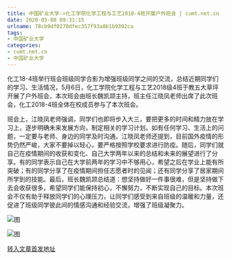 ```yaml
---
title: 中国矿业大学->化工学院化学工程与工艺2018-4班开展户外班会 | cumt.net.cn
date: 2020-05-08 09:31:15
urlname: 78cb9df0270dfec357f93a8b1b9302ca
tags: 
- 中国矿业大学
categories:
- cumt.net.cn
- 中国矿业大学
---
```

化工18-4班举行班会班级同学合影为增强班级同学之间的交流，总结近期同学们的学习、生活情况，5月6日，化工学院化学工程与工艺2018级4班于教五大草坪开展了户外班会，本次班会由班长魏凯颉主持，班主任江晓凤老师出席了此次班会，化工2018-4班全体在校成员参与了本次班会。

班会上，江晓凤老师强调，同学们也即将步入大三，要把更多的时间和精力放在学习上，逐步明确未来发展方向，制定相关的学习计划。如有任何学习、生活上的问题，一定要与老师、身边的同学及时沟通。江晓凤老师还提到，目前国外疫情的形势仍然严峻，大家不要掉以轻心，要严格按照学校要求进行防疫。随后，同学们就自己在疫情期间的收获和变化、自己大学两年以来的总结和未来的展望进行了分享。有的同学表示自己在大学前两年的学习中不够用心，希望之后在学业上能有所突破；有的同学分享了在疫情期间担任志愿者时的见闻；还有同学分享了居家期间所学到的技能。最后，班长魏凯颉总结道：想坚持做好一件事很难，但是坚持做下去会收获很多，希望同学们能保持初心，不懈努力，不断实现自己的目标。本次班会不仅有助于释放同学们的心理压力，让同学们感受到来自班级的温暖和力量，还促进了班级同学彼此间的情感沟通和经验交流，增强了班级凝聚力。

![图](http://xwzx.cumt.edu.cn/_upload/article/images/0f/33/4d0565e749ce93fd862830f78447/8cf195bf-2a18-4494-abf7-b6f23b136d81.jpg)

![图](http://xwzx.cumt.edu.cn/_upload/article/images/0f/33/4d0565e749ce93fd862830f78447/9e2e8e85-1041-4653-afeb-62084b041ced.jpg)

[转入文章首发地址](http://xwzx.cumt.edu.cn/9e/16/c523a564758/page.htm)